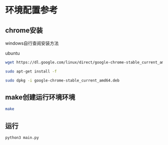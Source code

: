 # 环境配置参考

## chrome安装

windows自行查阅安装方法

ubuntu

```bash
wget https://dl.google.com/linux/direct/google-chrome-stable_current_amd64.deb

sudo apt-get install -f

sudo dpkg -i google-chrome-stable_current_amd64.deb
```

## make创建运行环境环境

```bash
make
```

## 运行

```bash
python3 main.py
```
